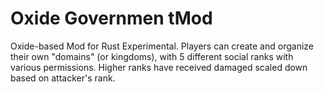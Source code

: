 # Oxide Governmen tMod
Oxide-based Mod for Rust Experimental. Players can create and organize their own "domains" (or kingdoms), with 5 different social ranks with various permissions. Higher ranks have received damaged scaled down based on attacker's rank.
